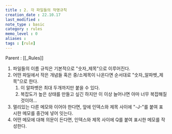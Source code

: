 ```yaml
---
title : 2. 각 파일들의 작명규칙
creation_date : 22.10.17
last_modified :
note_type : basic
category : rules
memo_level : 0
aliases : 
tags : [rule]
---
```


Parent : [[_Rules]]

1. 파일들의 이름 규칙은 기본적으로 "숫자_제목"으로 이루어진다.
2. 어떤 파일에서 작은 개념들 혹은 중/소제목이 나온다면 순서대로 "숫자_알파벳_제목"으로 한다.
	1. 이 알파벳은 최대 두개까지만 붙을 수 있다.
	2. 복잡도가 높은 상태를 만들고 싶긴 하지만 이 이상 늘어나면 아마 너무 복잡해질것이야...
3. 멀리있는 다른 메모와 이어야 한다면, 앞에 인덱스와 제목 사이에 "-J-"를 붙여 표시한 메모를 중간에 넣어 잇는다.
4. 어떤 메모에 대해 의문이 든다면, 인덱스와 제목 사이에 Q를 붙여 표시한 메모를 작성한다.
